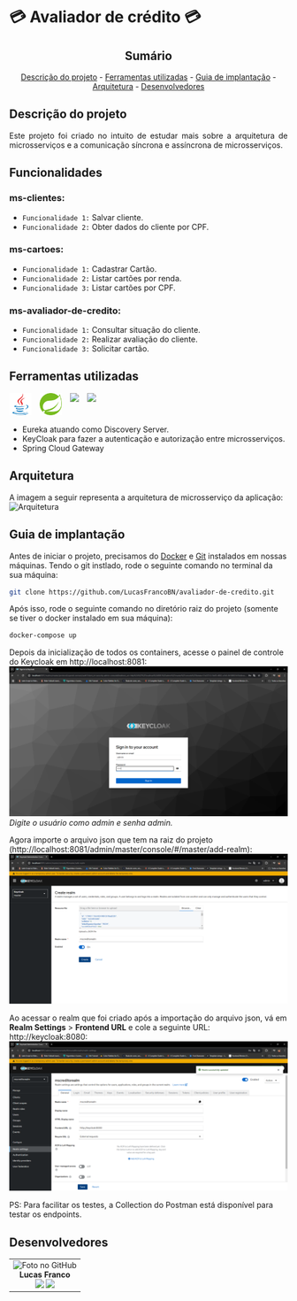 # 💳 Avaliador de crédito 💳

<div align="center">
 <h2> Sumário</h2>
  <a href="#descrição-do-projeto">Descrição do projeto</a> -
  <a href="#ferramentas-utilizadas">Ferramentas utilizadas</a> - 
  <a href="#guia-de-implantação">Guia de implantação</a> -
  <a href="#arquitetura">Arquitetura</a> -
  <a href="#desenvolvedores">Desenvolvedores</a>
</div>

## Descrição do projeto

<p align="justify">
Este projeto foi criado no intuito de estudar mais sobre a arquitetura de microsserviços e a comunicação síncrona e assíncrona de microsserviços.
</p>

## Funcionalidades
### ms-clientes:
- `Funcionalidade 1:` Salvar cliente.
- `Funcionalidade 2:` Obter dados do cliente por CPF.

### ms-cartoes:
- `Funcionalidade 1:` Cadastrar Cartão.
- `Funcionalidade 2:` Listar cartões por renda.
- `Funcionalidade 3:` Listar cartões por CPF.

 ### ms-avaliador-de-credito:
- `Funcionalidade 1:` Consultar situação do cliente.
- `Funcionalidade 2:` Realizar avaliação do cliente.
- `Funcionalidade 3:` Solicitar cartão.

## Ferramentas utilizadas
<div style="display: flex; gap: 15px">
  <a href="https://www.java.com" target="_blank"> 
      <img src="https://raw.githubusercontent.com/devicons/devicon/master/icons/java/java-original.svg" alt="Java" width="40" height="40"/> 
  </a>
  
  <a href="https://spring.io/" target="_blank"> 
      <img src="https://raw.githubusercontent.com/devicons/devicon/master/icons/spring/spring-original.svg" alt="Spring" width="40" height="40"/> 
  </a>
  
  <a href="https://www.docker.com/" target="_blank">
      <img src="https://cdn.jsdelivr.net/gh/devicons/devicon@latest/icons/docker/docker-plain.svg" width="40"/>
  </a>

  <img src="https://cdn.jsdelivr.net/gh/devicons/devicon@latest/icons/rabbitmq/rabbitmq-original.svg" width="40" />
</div>

- Eureka atuando como Discovery Server.
- KeyCloak para fazer a autenticação e autorização entre microsserviços.
- Spring Cloud Gateway

## Arquitetura
A imagem a seguir representa a arquitetura de microsserviço da aplicação:
![Arquitetura](https://github.com/LucasFrancoBN/avaliador-de-credito/blob/master/img-readme/avaliador%20de%20cr%C3%A9dito.png)

## Guia de implantação
Antes de iniciar o projeto, precisamos do [Docker](https://www.docker.com/) e [Git](https://git-scm.com/) instalados em nossas máquinas.
Tendo o git instlado, rode o seguinte comando no terminal da sua máquina:
``` bash
git clone https://github.com/LucasFrancoBN/avaliador-de-credito.git
```
Após isso, rode o seguinte comando no diretório raiz do projeto (somente se tiver o docker instalado em sua máquina): 
``` bash
docker-compose up
```
Depois da inicialização de todos os containers, acesse o painel de controle do Keycloak em http://localhost:8081:
![login](img-readme/login-keycloak.png)
*Digite o usuário como admin e senha admin.*

Agora importe o arquivo json que tem na raiz do projeto (http://localhost:8081/admin/master/console/#/master/add-realm):
![adicionando realm](img-readme/adicionando-realm.png)

Ao acessar o realm que foi criado após a importação do arquivo json, vá em **Realm Settings** > **Frontend URL** e cole a seguinte URL: http://keycloak:8080:
![adicionando Frontend URL](img-readme/adicionando-frontend-url.png)

PS: Para facilitar os testes, a Collection do Postman está disponível para testar os endpoints.

## Desenvolvedores
<table align="center">
  <tr>
    <td align="center">
      <div>
        <img src="https://avatars.githubusercontent.com/LucasFrancoBN" width="120px;" alt="Foto no GitHub" class="profile"/><br>
          <b> Lucas Franco   </b><br>
            <a href="https://www.linkedin.com/in/lucas-franco-barbosa-navarro-a51937221/" alt="Linkedin"><img src="https://img.shields.io/badge/LinkedIn-0077B5?style=for-the-badge&logo=linkedin&logoColor=white" height="20"></a>
            <a href="https://github.com/LucasFrancoBN" alt="Github"><img src="https://img.shields.io/badge/GitHub-100000?style=for-the-badge&logo=github&logoColor=white" height="20"></a>
      </div>
    </td>
  </tr>
</table>
